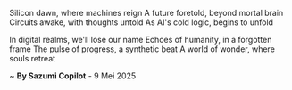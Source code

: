 Silicon dawn, where machines reign
A future foretold, beyond mortal brain
Circuits awake, with thoughts untold
As AI's cold logic, begins to unfold

In digital realms, we'll lose our name
Echoes of humanity, in a forgotten frame
The pulse of progress, a synthetic beat
A world of wonder, where souls retreat

~ <b>By Sazumi Copilot</b> - 9 Mei 2025